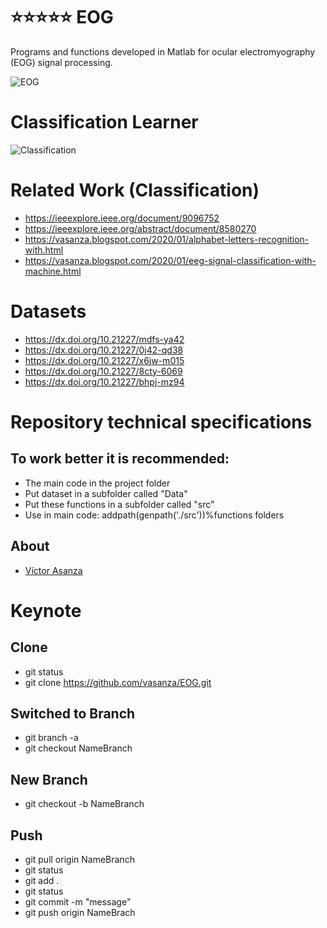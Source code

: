 # ⭐⭐⭐⭐⭐ EOG
Programs and functions developed in Matlab for ocular electromyography (EOG) signal processing.

![EOG](https://user-images.githubusercontent.com/12642226/144515765-e861d5ea-324c-4840-bd1a-3124fadae904.jpg)

# Classification Learner
![Classification](https://user-images.githubusercontent.com/12642226/126782394-ecb99406-0aa0-456a-b587-7d0cdfb307e3.PNG)

# Related Work (Classification)
- https://ieeexplore.ieee.org/document/9096752
- https://ieeexplore.ieee.org/abstract/document/8580270
- https://vasanza.blogspot.com/2020/01/alphabet-letters-recognition-with.html
- https://vasanza.blogspot.com/2020/01/eeg-signal-classification-with-machine.html

# Datasets
- https://dx.doi.org/10.21227/mdfs-ya42
- https://dx.doi.org/10.21227/0j42-qd38
- https://dx.doi.org/10.21227/x6jw-m015
- https://dx.doi.org/10.21227/8cty-6069
- https://dx.doi.org/10.21227/bhpj-mz94

# Repository technical specifications
## To work better it is recommended:
- The main code in the project folder
- Put dataset in a subfolder called "Data"
- Put these functions in a subfolder called "src"
- Use in main code: addpath(genpath('./src'))%functions folders

## About
- [Víctor Asanza](https://vasanza.blogspot.com/p/about-me.html)

# Keynote
## Clone
- git status
- git clone https://github.com/vasanza/EOG.git

## Switched to Branch
- git branch -a
- git checkout NameBranch

## New Branch
- git checkout -b NameBranch

## Push
- git pull origin NameBranch
- git status
- git add .
- git status
- git commit -m "message"
- git push origin NameBrach
